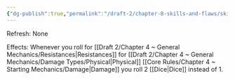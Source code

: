 ```yaml
---
{"dg-publish":true,"permalink":"/draft-2/chapter-8-skills-and-flaws/skill-list/might/rank-4/physically-hardened/"}
---
```


Refresh: None

Effects:
Whenever you roll for [[Draft 2/Chapter 4 ~ General Mechanics/Resistances\|Resistances]] for [[Draft 2/Chapter 4 ~ General Mechanics/Damage Types/Physical\|Physical]] [[Core Rules/Chapter 4 ~ Starting Mechanics/Damage\|Damage]] you roll 2 [[Dice\|Dice]] instead of 1.